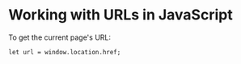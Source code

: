 # Working with URLs in JavaScript

To get the current page's URL:

```
let url = window.location.href;
```